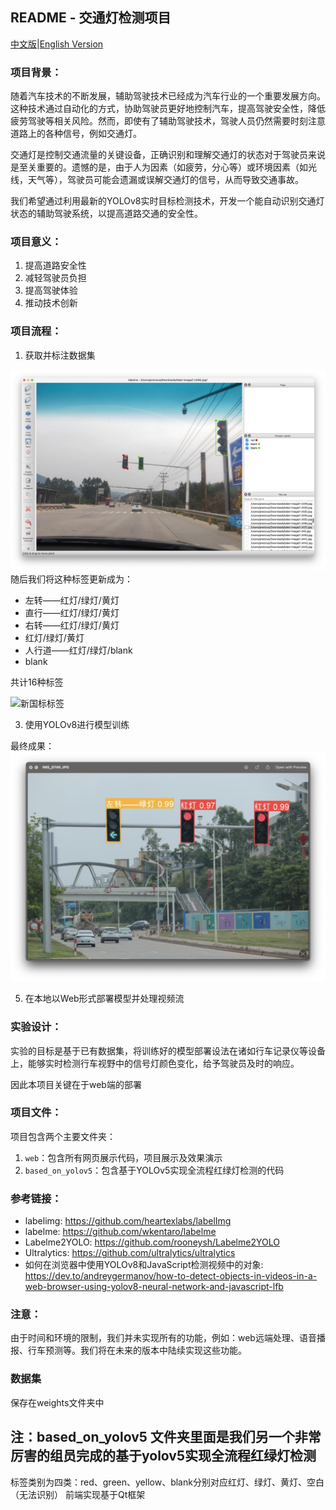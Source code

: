 ## README - 交通灯检测项目

[中文版](README.md)|[English Version](README.en.md)

### 项目背景：

随着汽车技术的不断发展，辅助驾驶技术已经成为汽车行业的一个重要发展方向。这种技术通过自动化的方式，协助驾驶员更好地控制汽车，提高驾驶安全性，降低疲劳驾驶等相关风险。然而，即使有了辅助驾驶技术，驾驶人员仍然需要时刻注意道路上的各种信号，例如交通灯。

交通灯是控制交通流量的关键设备，正确识别和理解交通灯的状态对于驾驶员来说是至关重要的。遗憾的是，由于人为因素（如疲劳，分心等）或环境因素（如光线，天气等），驾驶员可能会遗漏或误解交通灯的信号，从而导致交通事故。

我们希望通过利用最新的YOLOv8实时目标检测技术，开发一个能自动识别交通灯状态的辅助驾驶系统，以提高道路交通的安全性。

### 项目意义：

1. 提高道路安全性
2. 减轻驾驶员负担
3. 提高驾驶体验
4. 推动技术创新

### 项目流程：

1. 获取并标注数据集
   
![数据集标签](web/pic/first_label.png)
随后我们将这种标签更新成为：

- 左转——红灯/绿灯/黄灯
- 直行——红灯/绿灯/黄灯
- 右转——红灯/绿灯/黄灯
- 红灯/绿灯/黄灯
- 人行道——红灯/绿灯/blank
- blank

共计16种标签

![新国标标签](web/pic/direct_label.png)

3. 使用YOLOv8进行模型训练

最终成果：
![效果测试](web/pic/final.png)

5. 在本地以Web形式部署模型并处理视频流

### 实验设计：

实验的目标是基于已有数据集，将训练好的模型部署设法在诸如行车记录仪等设备上，能够实时检测行车视野中的信号灯颜色变化，给予驾驶员及时的响应。

因此本项目关键在于web端的部署

### 项目文件：

项目包含两个主要文件夹：

1. `web`：包含所有网页展示代码，项目展示及效果演示
2. `based_on_yolov5`：包含基于YOLOv5实现全流程红绿灯检测的代码

### 参考链接：

- labelimg: https://github.com/heartexlabs/labelImg
- labelme: https://github.com/wkentaro/labelme
- Labelme2YOLO: https://github.com/rooneysh/Labelme2YOLO
- Ultralytics: https://github.com/ultralytics/ultralytics
- 如何在浏览器中使用YOLOv8和JavaScript检测视频中的对象: https://dev.to/andreygermanov/how-to-detect-objects-in-videos-in-a-web-browser-using-yolov8-neural-network-and-javascript-lfb

### 注意：

由于时间和环境的限制，我们并未实现所有的功能，例如：web远端处理、语音播报、行车预测等。我们将在未来的版本中陆续实现这些功能。

### 数据集
保存在weights文件夹中


## 注：based_on_yolov5 文件夹里面是我们另一个非常厉害的组员完成的基于yolov5实现全流程红绿灯检测
标签类别为四类：red、green、yellow、blank分别对应红灯、绿灯、黄灯、空白（无法识别）
前端实现基于Qt框架
